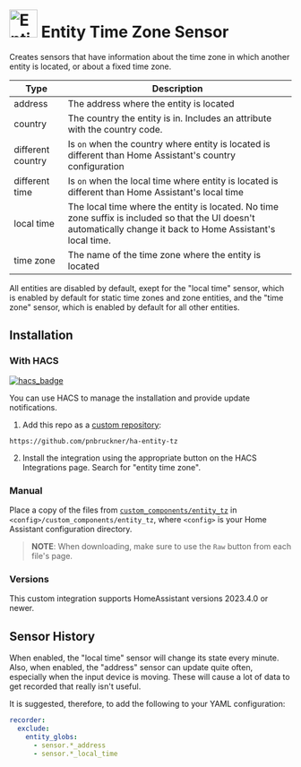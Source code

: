 # <img src="https://brands.home-assistant.io/entity_tz/icon.png" alt="Entity Time Zone Sensor" width="50" height="50"/> Entity Time Zone Sensor

Creates sensors that have information about the time zone in which another entity is located, or about a fixed time zone.

Type | Description
-|-
address | The address where the entity is located
country | The country the entity is in. Includes an attribute with the country code.
different country | Is `on` when the country where entity is located is different than Home Assistant's country configuration
different time | Is `on` when the local time where entity is located is different than Home Assistant's local time
local time | The local time where the entity is located. No time zone suffix is included so that the UI doesn't automatically change it back to Home Assistant's local time.
time zone | The name of the time zone where the entity is located

All entities are disabled by default,
exept for the "local time" sensor, which is enabled by default for static time zones and zone entities,
and the "time zone" sensor, which is enabled by default for all other entities.

## Installation
### With HACS
[![hacs_badge](https://img.shields.io/badge/HACS-Custom-41BDF5.svg)](https://hacs.xyz/)

You can use HACS to manage the installation and provide update notifications.

1. Add this repo as a [custom repository](https://hacs.xyz/docs/faq/custom_repositories/):

```text
https://github.com/pnbruckner/ha-entity-tz
```

2. Install the integration using the appropriate button on the HACS Integrations page. Search for "entity time zone".

### Manual

Place a copy of the files from [`custom_components/entity_tz`](custom_components/entity_tz)
in `<config>/custom_components/entity_tz`,
where `<config>` is your Home Assistant configuration directory.

>__NOTE__: When downloading, make sure to use the `Raw` button from each file's page.

### Versions

This custom integration supports HomeAssistant versions 2023.4.0 or newer.

## Sensor History

When enabled, the "local time" sensor will change its state every minute.
Also, when enabled, the "address" sensor can update quite often, especially when the input device is moving.
These will cause a lot of data to get recorded that really isn't useful.

It is suggested, therefore, to add the following to your YAML configuration:
```yaml
recorder:
  exclude:
    entity_globs:
      - sensor.*_address
      - sensor.*_local_time
```
